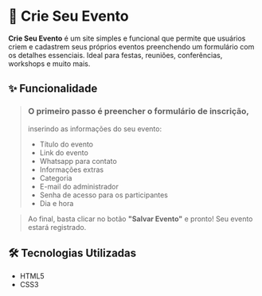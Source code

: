 # 📅 Crie Seu Evento

**Crie Seu Evento** é um site simples e funcional que permite que usuários criem e cadastrem seus próprios eventos preenchendo um formulário com os detalhes essenciais. Ideal para festas, reuniões, conferências, workshops e muito mais.

## ✨ Funcionalidade

> ### O primeiro passo é preencher o formulário de inscrição,
> inserindo as informações do seu evento:
>
> - Título do evento 
> - Link do evento  
> - Whatsapp para contato  
> - Informações extras  
> - Categoria  
> - E-mail do administrador
> - Senha de acesso para os participantes
> - Dia e hora

> Ao final, basta clicar no botão **"Salvar Evento"** e pronto! Seu evento estará registrado.

## 🛠️ Tecnologias Utilizadas

- HTML5
- CSS3
